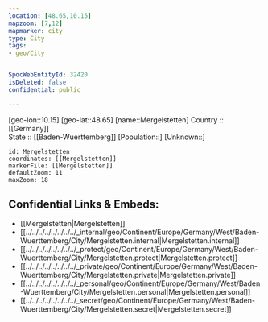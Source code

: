 ```yaml
---
location: [48.65,10.15] 
mapzoom: [7,12] 
mapmarker: city 
type: City
tags:
- geo/City


SpocWebEntityId: 32420
isDeleted: false
confidential: public

---
```

[geo-lon::10.15] 
[geo-lat::48.65] 
[name::Mergelstetten] 
Country :: [[Germany]]  
State :: [[Baden-Wuerttemberg]] 
[Population::] 
[Unknown::] 


```leaflet
id: Mergelstetten
coordinates: [[Mergelstetten]] 
markerFile: [[Mergelstetten]] 
defaultZoom: 11 
maxZoom: 18
```


## Confidential Links & Embeds: 
- [[Mergelstetten|Mergelstetten]]  
- [[../../../../../../../../_internal/geo/Continent/Europe/Germany/West/Baden-Wuerttemberg/City/Mergelstetten.internal|Mergelstetten.internal]] 
- [[../../../../../../../../_protect/geo/Continent/Europe/Germany/West/Baden-Wuerttemberg/City/Mergelstetten.protect|Mergelstetten.protect]] 
- [[../../../../../../../../_private/geo/Continent/Europe/Germany/West/Baden-Wuerttemberg/City/Mergelstetten.private|Mergelstetten.private]] 
- [[../../../../../../../../_personal/geo/Continent/Europe/Germany/West/Baden-Wuerttemberg/City/Mergelstetten.personal|Mergelstetten.personal]] 
- [[../../../../../../../../_secret/geo/Continent/Europe/Germany/West/Baden-Wuerttemberg/City/Mergelstetten.secret|Mergelstetten.secret]] 
